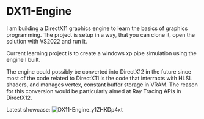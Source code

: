 # DX11-Engine

  I am building a DirectX11 graphics engine to learn the basics of graphics programming. The project is setup in a way, that you can clone it, open the solution with VS2022 and run it.
  
  
  Current learning project is to create a windows xp pipe simulation using the engine I built.
  
  
  The engine could possibly be converted into DirectX12 in the future since most of the code related to DirectX11 is the code that interracts with HLSL shaders, and manages vertex, constant buffer storage in VRAM. The reason for this conversion would be particularly aimed at Ray Tracing APIs in DirectX12.

Latest showcase:
![DX11-Engine_y1ZHKDp4xt](https://github.com/picorro/DX11-Engine/assets/22920179/b1c70593-f093-4d8e-882a-92ef73ee4b19)
